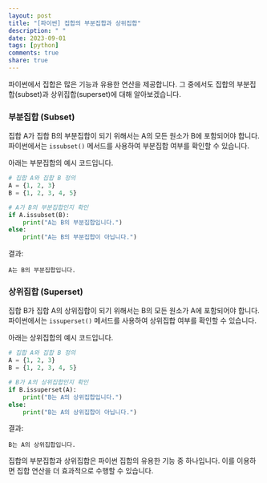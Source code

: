 ```yaml
---
layout: post
title: "[파이썬] 집합의 부분집합과 상위집합"
description: " "
date: 2023-09-01
tags: [python]
comments: true
share: true
---
```


파이썬에서 집합은 많은 기능과 유용한 연산을 제공합니다. 그 중에서도 집합의 부분집합(subset)과 상위집합(superset)에 대해 알아보겠습니다. 

### 부분집합 (Subset)

집합 A가 집합 B의 부분집합이 되기 위해서는 A의 모든 원소가 B에 포함되어야 합니다. 파이썬에서는 `issubset()` 메서드를 사용하여 부분집합 여부를 확인할 수 있습니다.

아래는 부분집합의 예시 코드입니다.

```python
# 집합 A와 집합 B 정의
A = {1, 2, 3}
B = {1, 2, 3, 4, 5}

# A가 B의 부분집합인지 확인
if A.issubset(B):
    print("A는 B의 부분집합입니다.")
else:
    print("A는 B의 부분집합이 아닙니다.")
```
결과:
```
A는 B의 부분집합입니다.
```

### 상위집합 (Superset)

집합 B가 집합 A의 상위집합이 되기 위해서는 B의 모든 원소가 A에 포함되어야 합니다. 파이썬에서는 `issuperset()` 메서드를 사용하여 상위집합 여부를 확인할 수 있습니다.

아래는 상위집합의 예시 코드입니다.

```python
# 집합 A와 집합 B 정의
A = {1, 2, 3}
B = {1, 2, 3, 4, 5}

# B가 A의 상위집합인지 확인
if B.issuperset(A):
    print("B는 A의 상위집합입니다.")
else:
    print("B는 A의 상위집합이 아닙니다.")
```

결과:
```
B는 A의 상위집합입니다.
```

집합의 부분집합과 상위집합은 파이썬 집합의 유용한 기능 중 하나입니다. 이를 이용하면 집합 연산을 더 효과적으로 수행할 수 있습니다.